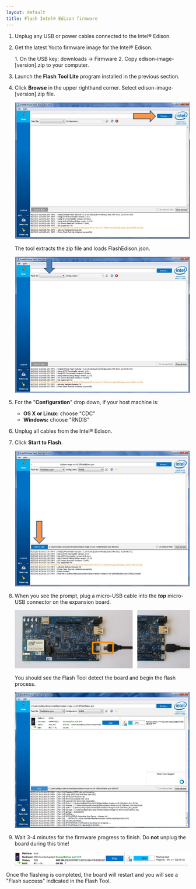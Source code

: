 ```yaml
---
layout: default
title: Flash Intel® Edison firmware
---
```


1. Unplug any USB or power cables connected to the Intel® Edison.

2. Get the latest Yocto firmware image for the Intel® Edison.

    <div class="callout goto" markdown="1">
    1. On the USB key: <span class="icon folder">downloads</span> → <span class="icon folder">Firmware</span>
    2. Copy <span class="icon file">edison-image-[version].zip</span> to your computer.
    </div>

3. Launch the **Flash Tool Lite** program installed in the previous section.

4. Click **Browse** in the upper righthand corner. Select <span class="icon file">edison-image-[version].zip</span> file.
 
    ![Browse Edison Image](images/browse_flash_tool.jpg)

    The tool extracts the zip file and loads FlashEdison.json.
 
    ![Load FlashEdison.json](images/json_flash_tool.jpg)

5. For the "**Configuration**" drop down, if your host machine is:
    
    * **OS X or Linux:** choose "CDC" 
    * **Windows:** choose "RNDIS"

6. Unplug all cables from the Intel® Edison. 

7. Click **Start to Flash**.
 
    ![Start to Flash](images/start_flash_tool.jpg)

8. When you see the prompt, plug a micro-USB cable into the **_top_** micro-USB connector on the expansion board.

    ![Micro-USB cable being plugged into the top micro-USB connector](../assembly/arduino_expansion_board/images/device_mode-usb_cable-before_after.png)

    You should see the Flash Tool detect the board and begin the flash process.

    ![Plug the USB cable](images/plug_usb_flash_tool.jpg)

9. Wait 3-4 minutes for the firmware progress to finish. Do **not** unplug the board during this time!

    ![Firmware flash progress](images/progress_flash_tool.png)
   
<div class="callout done" markdown="1">
Once the flashing is completed, the board will restart and you will see a "Flash success" indicated in the Flash Tool.
</div>
